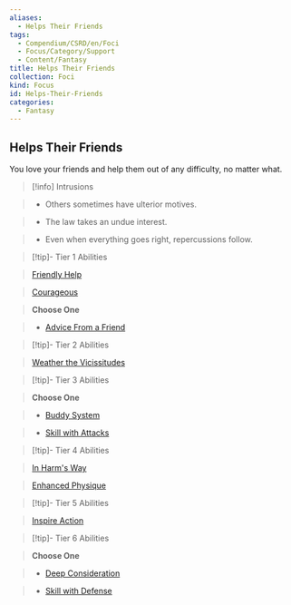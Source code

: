```yaml
---
aliases:
  - Helps Their Friends
tags:
  - Compendium/CSRD/en/Foci
  - Focus/Category/Support
  - Content/Fantasy
title: Helps Their Friends
collection: Foci
kind: Focus
id: Helps-Their-Friends
categories:
  - Fantasy
---
```

## Helps Their Friends    
You love your friends and help them out of any difficulty, no matter what.    
  
>[!info] Intrusions    
>- Others sometimes have ulterior motives.    
>- The law takes an undue interest.    
>- Even when everything goes right, repercussions follow.    
  
  
>[!tip]- Tier 1 Abilities    
> [Friendly Help](Friendly-Help.md)    
> [Courageous](Courageous.md)    
> **Choose One**    
>- [Advice From a Friend](Advice-From-a-Friend.md)    
  
  
>[!tip]- Tier 2 Abilities    
> [Weather the Vicissitudes](Weather-the-Vicissitudes.md)    
  
  
>[!tip]- Tier 3 Abilities    
> **Choose One**    
>- [Buddy System](Buddy-System.md)    
>- [Skill with Attacks](Skill-With-Attacks.md)    
  
  
>[!tip]- Tier 4 Abilities    
> [In Harm's Way](In-Harm's-Way.md)    
> [Enhanced Physique](Enhanced-Physique.md)    
  
  
>[!tip]- Tier 5 Abilities    
> [Inspire Action](Inspire-Action.md)    
  
  
>[!tip]- Tier 6 Abilities    
> **Choose One**    
>- [Deep Consideration](Deep-Consideration.md)    
>- [Skill with Defense](Skill-With-Defense.md)
